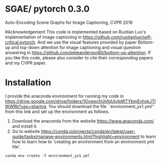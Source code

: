 # SGAE/ pytorch 0.3.0
Auto-Encoding Scene Graphs for Image Captioning, CVPR 2019

#Acknowledgement
This code is implemented based on Ruotian Luo's implementation of image captioning in https://github.com/ruotianluo/self-critical.pytorch.
And we use the visual features provided by paper Bottom-up and top-down attention for image captioning and visual question answering in https://github.com/peteanderson80/bottom-up-attention.
If you like this code, please also consider to cite their corresponding papers and my CVPR paper.

# Installation
I provide the anaconda environment for running my code in https://drive.google.com/drive/folders/1GvwpchUnfqUjvlpWTYbmEvhvkJTIWWRb?usp=sharing. You should download the file ``environment_yx1.yml'' from this link and set up the environment as follows.
1. Download the anaconda from the website https://www.anaconda.com/ and install it.
2. Go to website https://conda.io/projects/conda/en/latest/user-guide/tasks/manage-environments.html?highlight=environment to learn how to learn how to 'creating an environment from an environment.yml file'.
```
conda env create -f environment_yx1.yml
```

